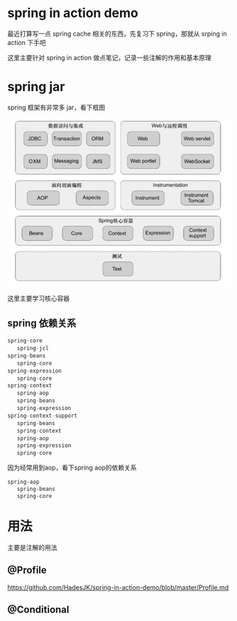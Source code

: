 # spring in action demo

最近打算写一点 spring cache 相关的东西，先复习下 spring，那就从 srping in action 下手吧

这里主要针对 spring in action 做点笔记，记录一些注解的作用和基本原理

# spring jar
spring 框架有非常多 jar，看下框图

![spring 框架](./img/spring_框架图.png)

这里主要学习核心容器

## spring 依赖关系

```java
spring-core
   spring-jcl
spring-beans
   spring-core
spring-expression
   spring-core
spring-context
   spring-aop
   spring-beans
   spring-expression
spring-context-support
   spring-beans
   spring-context
   spring-aop
   spring-expression
   spring-core
```

因为经常用到aop，看下spring aop的依赖关系

```
spring-aop
   spring-beans
   spring-core
```


# 用法

主要是注解的用法

## @Profile
https://github.com/HadesJK/spring-in-action-demo/blob/master/Profile.md

## @Conditional


